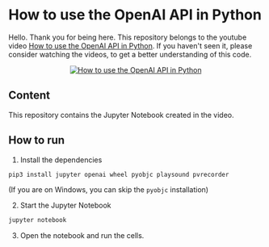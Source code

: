 # How to use the OpenAI API in Python

Hello. Thank you for being here. This repository belongs to the youtube video [How to use the OpenAI API in Python](https://youtu.be/Xujt_rFf9Us).
If you haven't seen it, please consider watching the videos, to get a better understanding of this code.


<p align="center">
  <a href="https://www.youtube.com/watch?v=Xujt_rFf9Us" target="_blank">
    <img src="http://i3.ytimg.com/vi/Xujt_rFf9Us/hqdefault.jpg" alt="How to use the OpenAI API in Python">
  </a>
</p>

## Content

This repository contains the Jupyter Notebook created in the video.

## How to run

1. Install the dependencies

```bash
pip3 install jupyter openai wheel pyobjc playsound pvrecorder
```

(If you are on Windows, you can skip the `pyobjc` installation)

2. Start the Jupyter Notebook

```bash
jupyter notebook
```

3. Open the notebook and run the cells.